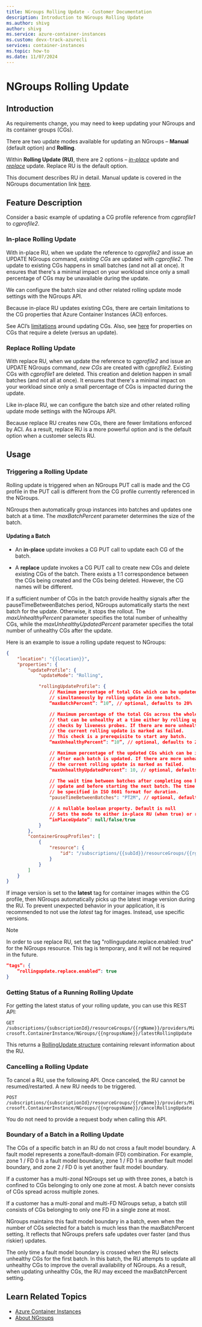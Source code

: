 ```yaml
---
title: NGroups Rolling Update - Customer Documentation
description: Introduction to NGroups Rolling Update
ms.author: shivg
author: shivg
ms.service: azure-container-instances
ms.custom: devx-track-azurecli
services: container-instances
ms.topic: how-to
ms.date: 11/07/2024
---
```


# NGroups Rolling Update

## Introduction

As requirements change, you may need to keep updating your NGroups and its container groups (CGs).

There are two update modes available for updating an NGroups – **Manual** (default option) and **Rolling**.  

Within **Rolling Update (RU)**, there are 2 options – [*in-place*](#in-place-rolling-update) update and [*replace*](#replace-rolling-update) update. Replace RU is the default option.

This document describes RU in detail. Manual update is covered in the NGroups documentation link [here](container-instances-about-ngroups.md).

## Feature Description

Consider a basic example of updating a CG profile reference from *cgprofile1* to *cgprofile2*.

### In-place Rolling Update

With in-place RU, when we update the reference to *cgprofile2* and issue an UPDATE NGroups command, *existing CGs* are updated with *cgprofile2*. The update to existing CGs happens in small batches (and not all at once). It ensures that there's a minimal impact on your workload since only a small percentage of CGs may be unavailable during the update.  

We can configure the batch size and other related rolling update mode settings with the NGroups API.  

Because in-place RU updates existing CGs, there are certain limitations to the CG properties that Azure Container Instances (ACI) enforces.  

See ACI’s [limitations](../container-instances-update.md) around updating CGs. Also, see [here](../container-instances-update.md) for properties on CGs that require a delete (versus an update).

### Replace Rolling Update

With replace RU, when we update the reference to *cgprofile2* and issue an UPDATE NGroups command, *new CGs* are created with *cgprofile2*. Existing CGs with *cgprofile1* are deleted. This creation and deletion happen in small batches (and not all at once). It ensures that there's a minimal impact on your workload since only a small percentage of CGs is impacted during the update.  

Like in-place RU, we can configure the batch size and other related rolling update mode settings with the NGroups API.  

Because replace RU creates new CGs, there are fewer limitations enforced by ACI. As a result, replace RU is a more powerful option and is the default option when a customer selects RU.

## Usage

### Triggering a Rolling Update

Rolling update is triggered when an NGroups PUT call is made and the CG profile in the PUT call is different from the CG profile currently referenced in the NGroups.  

NGroups then automatically group instances into batches and updates one batch at a time. The *maxBatchPercent* parameter determines the size of the batch.

#### Updating a Batch

- An **in-place** update invokes a CG PUT call to update each CG of the batch.

- A **replace** update invokes a CG PUT call to create new CGs and delete existing CGs of the batch. There exists a 1:1 correspondence between the CGs being created and the CGs being deleted. However, the CG names will be different.

If a sufficient number of CGs in the batch provide healthy signals after the pauseTimeBetweenBatches period, NGroups automatically starts the next batch for the update. Otherwise, it stops the rollout. The *maxUnhealthyPercent* parameter specifies the total number of unhealthy CGs, while the *maxUnhealthyUpdatedPercent* parameter specifies the total number of unhealthy CGs after the update.

Here is an example to issue a rolling update request to NGroups:

``` json
{ 
    "location": "{{location}}", 
    "properties": { 
        "updateProfile": { 
            "updateMode": "Rolling", 

            "rollingUpdateProfile": { 
                // Maximum percentage of total CGs which can be updated  
                // simultaneously by rolling update in one batch. 
                “maxBatchPercent”: “10”, // optional, defaults to 20% 

                // Maximum percentage of the total CGs across the whole NGroup  
                // that can be unhealthy at a time either by rolling update or health 
                // checks by liveness probes. If there are more unhealthy CGs than this,  
                // the current rolling update is marked as failed. 
                // This check is a prerequisite to start any batch. 
                “maxUnhealthyPercent”: “10”, // optional, defaults to 20% 

                // Maximum percentage of the updated CGs which can be in unhealthy state  
                // after each batch is updated. If there are more unhealthy CGs than this,  
                // the current rolling update is marked as failed. 
                “maxUnhealthyUpdatedPercent”: 10, // optional, defaults to 20% 

                // The wait time between batches after completing one batch of the rolling 
                // update and before starting the next batch. The time duration should  
                // be specified in ISO 8601 format for duration. 
                "pauseTimeBetweenBatches": "PT2M", // optional, defaults to PT1M 

                // A nullable boolean property. Default is null 
                // Sets the mode to either in-place RU (when true) or replace (default) RU. 
                “inPlaceUpdate”: null/false/true 
            } 
        }, 
        "containerGroupProfiles": [
            { 
                "resource": { 
                    "id": "/subscriptions/{{subId}}/resourceGroups/{{rgName}}/providers/Microsoft.ContainerInstance/containerGroupProfiles/cgp1" 
                } 
            } 
        ] 
    } 
} 
```

If image version is set to the **latest** tag for container images within the CG profile, then NGroups automatically picks up the latest image version during the RU. To prevent unexpected behavior in your application, it is recommended to not use the *latest* tag for images. Instead, use specific versions.  


> [!NOTE]
> In order to use replace RU, set the tag "rollingupdate.replace.enabled: true" for the NGroups resource.
> This tag is temporary, and it will not be required in the future.

``` json
“tags”: { 
    “rollingupdate.replace.enabled”: true 
} 
```

### Getting Status of a Running Rolling Update

For getting the latest status of your rolling update, you can use this REST API:

`GET /subscriptions/{subscriptionId}/resourceGroups/{{rgName}}/providers/Microsoft.ContainerInstance/NGroups/{{ngroupsName}}/latestRollingUpdate`

This returns a [RollingUpdate structure](#api-model) containing relevant information about the RU.

### Cancelling a Rolling Update

To cancel a RU, use the following API. Once canceled, the RU cannot be resumed/restarted. A new RU needs to be triggered.

`POST /subscriptions/{subscriptionId}/resourceGroups/{{rgName}}/providers/Microsoft.ContainerInstance/NGroups/{{ngroupsName}}/cancelRollingUpdate`

You do not need to provide a request body when calling this API.

### Boundary of a Batch in a Rolling Update

The CGs of a specific batch in an RU do not cross a fault model boundary. A fault model represents a zone/fault-domain (FD) combination. For example, zone 1 / FD 0 is a fault model boundary, zone 1 / FD 1 is another fault model boundary, and zone 2 / FD 0 is yet another fault model boundary.

If a customer has a multi-zonal NGroups set up with three zones, a batch is confined to CGs belonging to only one zone at most. A batch never consists of CGs spread across multiple zones.

If a customer has a multi-zonal and multi-FD NGroups setup, a batch still consists of CGs belonging to only one FD in a single zone at most.

NGroups maintains this fault model boundary in a batch, even when the number of CGs selected for a batch is much less than the maxBatchPercent setting. It reflects that NGroups prefers safe updates over faster (and thus riskier) updates.

The only time a fault model boundary is crossed when the RU selects unhealthy CGs for the first batch. In this batch, the RU attempts to update all unhealthy CGs to improve the overall availability of NGroups. As a result, when updating unhealthy CGs, the RU may exceed the maxBatchPercent setting.

## Learn Related Topics

- [Azure Container Instances](../container-instances-overview.md)
- [About NGroups](container-instances-about-ngroups.md)
